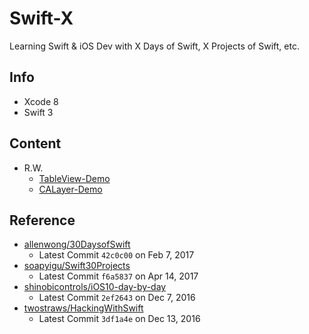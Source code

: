# Swift-X

Learning Swift &amp; iOS Dev with X Days of Swift, X Projects of Swift, etc.

## Info

- Xcode 8
- Swift 3

## Content

- R.W.
  - [TableView-Demo](RWVideoTutorial/TableView-Demo)
  - [CALayer-Demo](RWVideoTutorial/CALayer-Demo)

## Reference

- [allenwong/30DaysofSwift](https://github.com/allenwong/30DaysofSwift)
  - Latest Commit `42c0c00` on Feb 7, 2017
- [soapyigu/Swift30Projects](https://github.com/soapyigu/Swift30Projects)
  - Latest Commit `f6a5837` on Apr 14, 2017
- [shinobicontrols/iOS10-day-by-day](https://github.com/shinobicontrols/iOS10-day-by-day)
  - Latest Commit `2ef2643` on Dec 7, 2016
- [twostraws/HackingWithSwift](https://github.com/twostraws/HackingWithSwift)
  - Latest Commit `3df1a4e` on Dec 13, 2016
